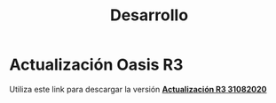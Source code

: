 ﻿---
layout: default
title: Desarrollo
permalink: /Desarrollo/descargarversionr3
editable: si
---

# Actualización Oasis R3

Utiliza este link para descargar la versión  [**Actualización R3 31082020**](http://docs.oasiscom.com/Desarrollo/actualización-r3-31082020.rar)



